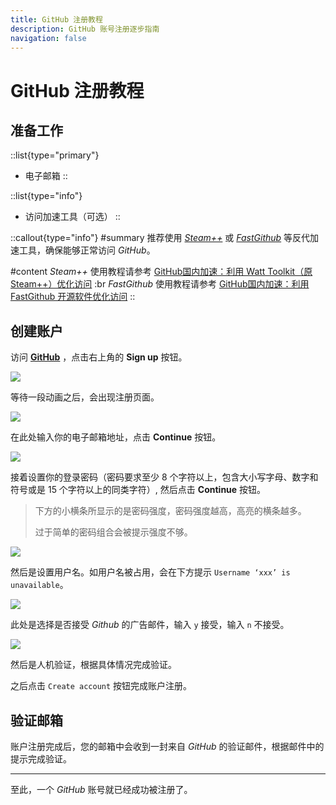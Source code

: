 ```yaml
---
title: GitHub 注册教程
description: GitHub 账号注册逐步指南
navigation: false
---
```


# GitHub 注册教程

## 准备工作
::list{type="primary"}
- 电子邮箱
::

::list{type="info"}
- 访问加速工具（可选）
::

::callout{type="info"}
#summary
推荐使用 [*Steam++*](https://steampp.net/) 或 [*FastGithub*](https://github.com/dotnetcore/FastGithub) 等反代加速工具，确保能够正常访问 *GitHub*。

#content
*Steam++* 使用教程请参考 [GitHub国内加速：利用 Watt Toolkit（原Steam++）优化访问](https://51.ruyo.net/18018.html) :br
*FastGithub* 使用教程请参考 [GitHub国内加速：利用 FastGithub 开源软件优化访问](https://51.ruyo.net/18275.html)
::

## 创建账户

访问 [**GitHub**](https://github.com) ，点击右上角的 **Sign up** 按钮。

![](/img/7/99/gh.png)

等待一段动画之后，会出现注册页面。

![](/img/7/99/github-sign-up-page-1.png)

在此处输入你的电子邮箱地址，点击 **Continue** 按钮。

![](/img/7/99/github-sign-up-page-2.png)

接着设置你的登录密码（密码要求至少 8 个字符以上，包含大小写字母、数字和符号或是 15 个字符以上的同类字符）, 然后点击 **Continue** 按钮。

> 下方的小横条所显示的是密码强度，密码强度越高，高亮的横条越多。
> 
> 过于简单的密码组合会被提示强度不够。

![](/img/7/99/github-sign-up-page-3.png)

然后是设置用户名。如用户名被占用，会在下方提示 `Username ‘xxx’ is unavailable`。

![](/img/7/99/github-sign-up-page-4.png)

此处是选择是否接受 *Github* 的广告邮件，输入 `y` 接受，输入 `n` 不接受。

![](/img/7/99/github-sign-up-page-5.png)

然后是人机验证，根据具体情况完成验证。

之后点击 `Create account` 按钮完成账户注册。

## 验证邮箱

账户注册完成后，您的邮箱中会收到一封来自 *GitHub* 的验证邮件，根据邮件中的提示完成验证。

---

至此，一个 *GitHub* 账号就已经成功被注册了。